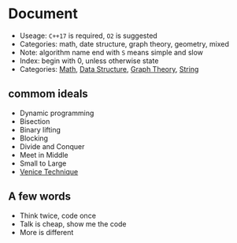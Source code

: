 # Document

- Useage: `C++17` is required, `O2` is suggested
- Categories: math, date structure, graph theory, geometry, mixed
- Note: algorithm name end with `S` means simple and slow
- Index: begin with 0, unless otherwise state
- Categories: [Math](math/basic.md), [Data Structure](dataStructure.md), [Graph Theory](graph.md), [String](string.md)

## commom ideals

- Dynamic programming
- Bisection
- Binary lifting
- Blocking
- Divide and Conquer
- Meet in Middle
- Small to Large
- [Venice Technique](https://codeforces.com/blog/entry/58316)


## A few words

- Think twice, code once
- Talk is cheap, show me the code
- More is different